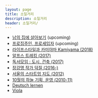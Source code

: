 ```yaml
---
layout: page
title: 소일거리
description: 소일거리
header: 소일거리/
---
```


* [남의 집에 살아보기](project-2otherhomes) (upcoming)
* [프로집주인, 프로세입자](project-pros) (upcoming)
* [라이프스타일과 카미야마 Kamiyama (2018)](/project-kamiyama)
* [알프스 트레킹 (2017)](/activity-alps)
* [독서모임 : 도시, 건축 (2017)](/activity-readinggroups)
* [장강명 작가 덕질 (2016-)](/activity-tv)
* [서울의 스타트업 지도 (2012)](/project-thesis)
* [10월의 하늘 기획, 운영 (2010-11)](/activity-octobersky)
* [Deutsch lernen](activity-deutsch)
* [Viola](/activity-viola)
